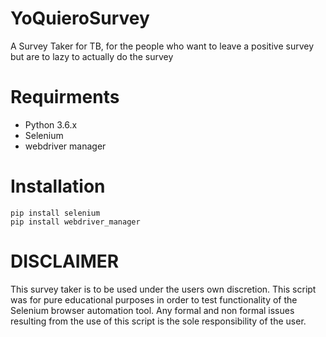 # YoQuieroSurvey
A Survey Taker for TB, for the people who want to leave a positive survey but are to lazy to actually do the survey

# Requirments
* Python 3.6.x
* Selenium 
* webdriver manager

# Installation
    pip install selenium
    pip install webdriver_manager
    
# DISCLAIMER
This survey taker is to be used under the users own discretion. This script was for pure educational purposes in order to test functionality
of the Selenium browser automation tool. Any formal and non formal issues resulting from the use of this script is the sole
responsibility of the user. 

